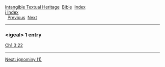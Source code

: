 [Intangible Textual Heritage](../../index)  [Bible](../index) 
[Index](index)   
[i Index](_i_)  
  [Previous](c05729)  [Next](c05731) 

------------------------------------------------------------------------

### &lt;igeal&gt; 1 entry

[Ch1 3:22](../kjv/ch1003.htm#022)  

------------------------------------------------------------------------

[Next: ignominy (1)](c05731)
